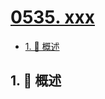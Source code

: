 # [0535. xxx](https://github.com/Tdahuyou/TNotes.leetcode/tree/main/notes/0535.%20xxx)

<!-- region:toc -->

- [1. 📝 概述](#1--概述)

<!-- endregion:toc -->

## 1. 📝 概述
